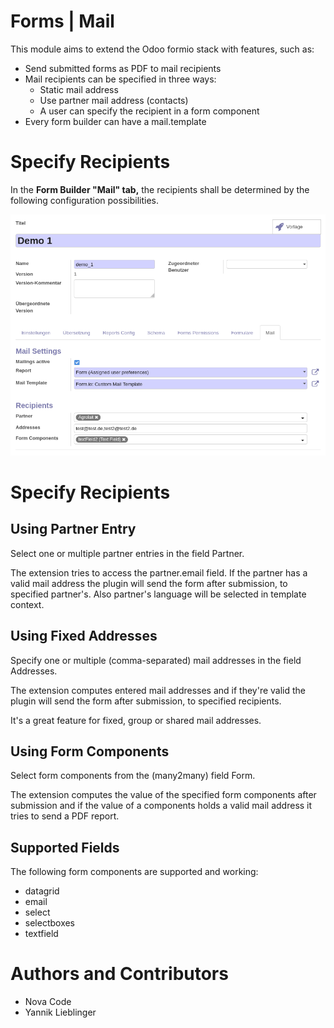 # Forms | Mail

This module aims to extend the Odoo formio stack with features, such as:

* Send submitted forms as PDF to mail recipients
* Mail recipients can be specified in three ways:
    * Static mail address
    * Use partner mail address (contacts)
    * A user can specify the recipient in a form component
* Every form builder can have a mail.template
    
# Specify Recipients

In the <b>Form Builder "Mail" tab,</b> the recipients shall be determined by the following configuration possibilities.


![Mail settings](./static/description/formio_builder_mail_settings.png)

# Specify Recipients

## Using Partner Entry

Select one or multiple partner entries in the field Partner.

The extension tries to access the partner.email field.
If the partner has a valid mail address the plugin will send the
form after submission, to specified partner's.
Also partner's language will be selected in template context.

## Using Fixed Addresses

Specify one or multiple (comma-separated) mail addresses in the field Addresses.

The extension computes entered mail addresses and if 
they're valid the plugin will send the form after submission, 
to specified recipients.

It's a great feature for fixed, group or shared mail addresses.

## Using Form Components

Select form components from the (many2many) field Form.

The extension computes the value of the specified form components
after submission and if the value of a components holds a valid
mail address it tries to send a PDF report.

## Supported Fields

The following form components are supported and working:

 - datagrid
 - email
 - select
 - selectboxes
 - textfield

# Authors and Contributors

- Nova Code
- Yannik Lieblinger
